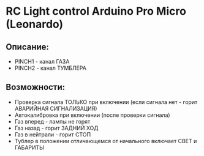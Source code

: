 # RC Light control Arduino Pro Micro (Leonardo)

## Описание:
- PINCH1 - канал ГАЗА
- PINCH2 - канал ТУМБЛЕРА

## Возможности: 
- Проверка сигнала ТОЛЬКО при включении (если сигнала нет - горит АВАРИЙНАЯ СИГНАЛИЗАЦИЯ)
- Автокалибровка при включении (после проверки сигнала)
- Газ вперед - лампы не горят
- Газ назад - горит ЗАДНИЙ ХОД
- Газ в нейтрали - горит СТОП
- Тублер в положении отличающемся от начального включает СВЕТ и ГАБАРИТЫ

